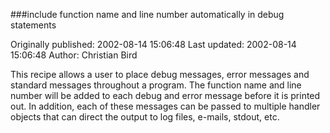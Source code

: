 ###include function name and line number automatically in debug statements

Originally published: 2002-08-14 15:06:48
Last updated: 2002-08-14 15:06:48
Author: Christian Bird

This recipe allows a user to place debug messages, error messages and standard messages throughout a program.  The function name and line number will be added to each debug and error message before it is printed out.  In addition, each of these messages can be passed to multiple handler objects that can direct the output to log files, e-mails, stdout, etc.